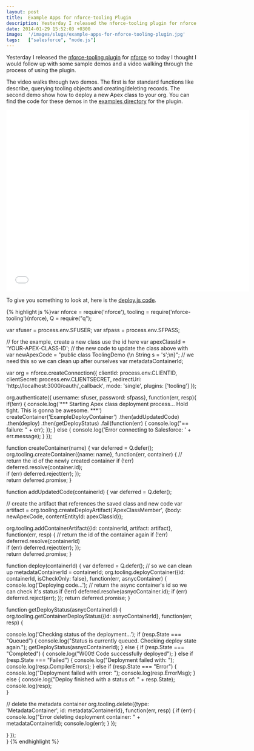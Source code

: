 ```yaml
---
layout: post
title:  Example Apps for nforce-tooling Plugin
description: Yesterday I released the nforce-tooling plugin for nforce so today I thought I would follow up with some sample demos and a video walking through the process of using the plugin. The video walks through two demos. The first is for standard functions like describe, querying tooling objects and creating/deleting records. The second demo show how to deploy a new Apex class to your org. You can find the code for these demos in the examples directory for the plugin. To give you something to look at, 
date: 2014-01-29 15:52:03 +0300
image:  '/images/slugs/example-apps-for-nforce-tooling-plugin.jpg'
tags:   ["salesforce", "node.js"]
---
```

<p>Yesterday I released the <a href="https://github.com/jeffdonthemic/nforce-tooling">nforce-tooling plugin</a> for <a href="https://github.com/kevinohara80/nforce">nforce</a> so today I thought I would follow up with some sample demos and a video walking through the process of using the plugin.</p>
<p>The video walks through two demos. The first is for standard functions like describe, querying tooling objects and creating/deleting records. The second demo show how to deploy a new Apex class to your org. You can find the code for these demos in the <a href="https://github.com/jeffdonthemic/nforce-tooling/tree/master/examples">examples directory</a> for the plugin.</p>
<div class="flex-video"><iframe width="640" height="480" src="//www.youtube.com/embed/Ip6GBI5Vczk" frameborder="0" allowfullscreen></iframe></div>
<p>To give you something to look at, here is the <a href="https://github.com/jeffdonthemic/nforce-tooling/blob/master/examples/deploy.js">deploy.js code</a>.</p>
{% highlight js %}var nforce = require('nforce'),
 tooling = require('nforce-tooling')(nforce),
 Q = require("q");

var sfuser = process.env.SFUSER;
var sfpass = process.env.SFPASS;

// for the example, create a new class use the id here
var apexClassId = 'YOUR-APEX-CLASS-ID';
// the new code to update the class above with
var newApexCode = "public class ToolingDemo {\n String s = 's';\n}";
// we need this so we can clean up after ourselves
var metadataContainerId;

var org = nforce.createConnection({
 clientId: process.env.CLIENTID,
 clientSecret: process.env.CLIENTSECRET,
 redirectUri: 'http://localhost:3000/oauth/_callback',
 mode: 'single',
 plugins: ['tooling']
});

org.authenticate({ username: sfuser, password: sfpass}, function(err, resp){
 if(!err) {
  console.log('*** Starting Apex class deployment process... Hold tight. This is gonna be awesome. ***')
  createContainer('ExampleDeployContainer')
 .then(addUpdatedCode)
 .then(deploy) 
 .then(getDeployStatus)
 .fail(function(err) {
  console.log("== failure: " + err);
 });
 } else {
  console.log('Error connecting to Salesforce: ' + err.message);
 }
}); 

function createContainer(name) {
 var deferred = Q.defer();
 org.tooling.createContainer({name: name}, function(err, container) {
  // return the id of the newly created container
  if (!err) deferred.resolve(container.id);  
  if (err) deferred.reject(err);
 });   
 return deferred.promise;
}

function addUpdatedCode(containerId) {
 var deferred = Q.defer();

 // create the artifact that references the saved class and new code
 var artifact = org.tooling.createDeployArtifact('ApexClassMember', 
  {body: newApexCode, contentEntityId: apexClassId});

 org.tooling.addContainerArtifact({id: containerId, artifact: artifact}, function(err, resp) {
  // return the id of the container again
  if (!err) deferred.resolve(containerId)  
  if (err) deferred.reject(err);
 });   
 return deferred.promise;
}

function deploy(containerId) {
 var deferred = Q.defer();
 // so we can clean up
 metadataContainerId = containerId;
 org.tooling.deployContainer({id: containerId, isCheckOnly: false}, function(err, asnycContainer) {
  console.log('Deploying code...');
  // return the async container's id so we can check it's status
  if (!err) deferred.resolve(asnycContainer.id);
  if (err) deferred.reject(err);
 });
 return deferred.promise;
}

function getDeployStatus(asnycContainerId) {
 org.tooling.getContainerDeployStatus({id: asnycContainerId}, function(err, resp) {

  console.log('Checking status of the deployment...');
  if (resp.State === "Queued") {
 console.log("Status is currently queued. Checking deploy state again.");
 getDeployStatus(asnycContainerId);
  } else {
 if (resp.State === "Completed") {
  console.log("W00t! Code successfully deployed");
 } else if (resp.State === "Failed") {
  console.log("Deployment failed with: ");
  console.log(resp.CompilerErrors);
 } else if (resp.State === "Error") {
  console.log("Deployment failed with error: ");
  console.log(resp.ErrorMsg);
 } else {
  console.log("Deploy finished with a status of: " + resp.State);  
  console.log(resp);  
 }

 // delete the metadata container
 org.tooling.delete({type: 'MetadataContainer', id: metadataContainerId}, function(err, resp) {
  if (err) {
   console.log("Error deleting deployment container: " + metadataContainerId);
   console.log(err);
  }
 });  

  }
 });  
}
{% endhighlight %}

